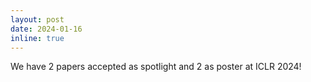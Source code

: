```yaml
---
layout: post
date: 2024-01-16
inline: true
---
```


We have 2 papers accepted as spotlight and 2 as poster at ICLR 2024!
